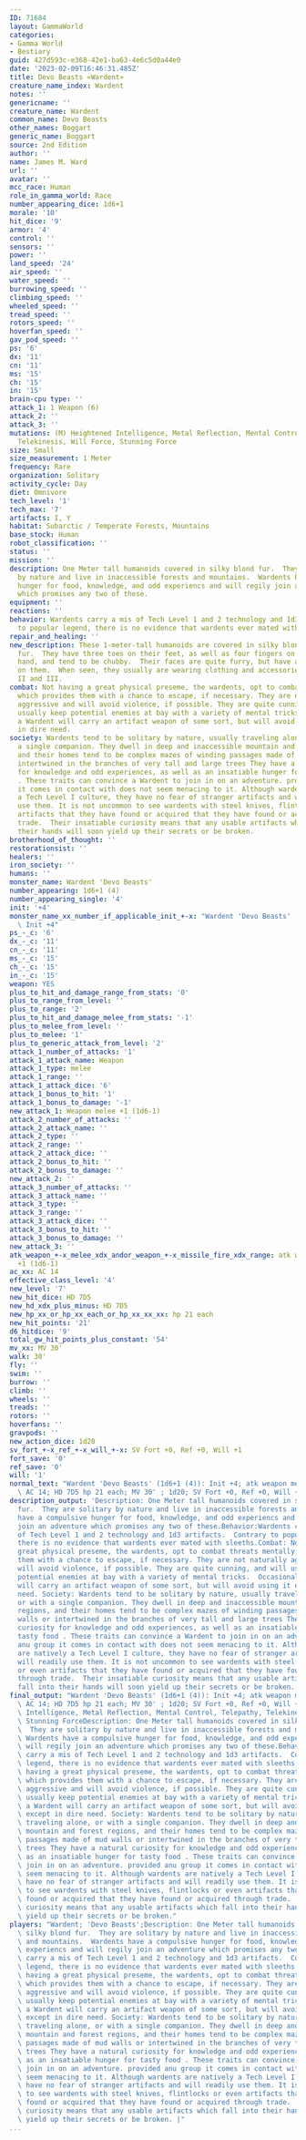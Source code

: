 ```yaml
---
ID: 71684
layout: GammaWorld
categories:
- Gamma World
- Bestiary
guid: 427d593c-e368-42e1-ba63-4e6c5d0a44e0
date: '2023-02-09T16:46:31.485Z'
title: Devo Beasts «Wardent»
creature_name_index: Wardent
notes: ''
genericname: ''
creature_name: Wardent
common_name: Devo Beasts
other_names: Boggart
generic_name: Boggart
source: 2nd Edition
author: ''
name: James M. Ward
url: ''
avatar: ''
mcc_race: Human
role_in_gamma_world: Race
number_appearing_dice: 1d6+1
morale: '10'
hit_dice: '9'
armor: '4'
control: ''
sensors: ''
power: ''
land_speed: '24'
air_speed: ''
water_speed: ''
burrowing_speed: ''
climbing_speed: ''
wheeled_speed: ''
tread_speed: ''
rotors_speed: ''
hoverfan_speed: ''
gav_pod_speed: ''
ps: '6'
dx: '11'
cn: '11'
ms: '15'
ch: '15'
in: '15'
brain-cpu type: ''
attack_1: 1 Weapon (6)
attack_2: ''
attack_3: ''
mutations: (M) Heightened Intelligence, Metal Reflection, Mental Control, Telepathy,
  Telekinesis, Will Force, Stunning Force
size: Small
size_measurement: 1 Meter
frequency: Rare
organization: Solitary
activity_cycle: Day
diet: Omnivore
tech_level: '1'
tech_max: '7'
artifacts: I, Y
habitat: Subarctic / Temperate Forests, Mountains
base_stock: Human
robot_classification: ''
status: ''
mission: ''
description: One Meter tall humanoids covered in silky blond fur.  They are solitary
  by nature and live in inaccessible forests and mountains.  Wardents have a compulsive
  hunger for food, knowledge, and odd experiencs and will regily join an adventure
  which promises any two of these.
equipment: ''
reactions: ''
behavior: Wardents carry a mis of Tech Level 1 and 2 technology and 1d3 artifacts.  Contrary
  to popular legend, there is no evidence that wardents ever mated with sleeths.
repair_and_healing: ''
new_description: These 1-meter-tall humanoids are covered in silky blond to dark brown
  fur.  They have three toes on their feet, as well as four fingers on each human-like
  hand, and tend to be chubby.  Their faces are quite furry, but have a wizened expression
  on them.  When seen, they usually are wearing clothing and accessories of Tech Level
  II and III.
combat: Not having a great physical preseme, the wardents, opt to combat threats mentally,
  which provides them with a chance to escape, if necessary. They are not naturally
  aggressive and will avoid violence, if possible. They are quite cunning, and will
  usually keep potential enemies at bay with a variety of mental tricks.  Occasionally,
  a Wardent will carry an artifact weapon of some sort, but will avoid using it except
  in dire need.
society: Wardents tend to be solitary by nature, usually traveling alone, or with
  a single companion. They dwell in deep and inaccessible mountain and forest regions,
  and their homes tend to be complex mazes of winding passages made of mud walls or
  intertwined in the branches of very tall and large trees They have a natural curiosity
  for knowledge and odd experiences, as well as an insatiable hunger for tasty food
  . These traits can convince a Wardent to join in on an adventure. provided anu group
  it comes in contact with does not seem menacing to it. Although wardents are natively
  a Tech Level I culture, they have no fear of stranger artifacts and will readily
  use them. It is not uncommon to see wardents with steel knives, flintlocks or even
  artifacts that they have found or acquired that they have found or acquired through
  trade.  Their insatiable curiosity means that any usable artifacts which fall into
  their hands will soon yield up their secrets or be broken.
brotherhood_of_thought: ''
restorationsist: ''
healers: ''
iron_society: ''
humans: ''
monster_name: Wardent 'Devo Beasts'
number_appearing: 1d6+1 (4)
number_appearing_single: '4'
init: '+4'
monster_name_xx_number_if_applicable_init_+-x: "Wardent 'Devo Beasts' (1d6+1 (4)):\
  \ Init +4"
ps_-_c: '6'
dx_-_c: '11'
cn_-_c: '11'
ms_-_c: '15'
ch_-_c: '15'
in_-_c: '15'
weapon: YES
plus_to_hit_and_damage_range_from_stats: '0'
plus_to_range_from_level: ''
plus_to_range: '2'
plus_to_hit_and_damage_melee_from_stats: '-1'
plus_to_melee_from_level: ''
plus_to_melee: '1'
plus_to_generic_attack_from_level: '2'
attack_1_number_of_attacks: '1'
attack_1_attack_name: Weapon
attack_1_type: melee
attack_1_range: ''
attack_1_attack_dice: '6'
attack_1_bonus_to_hit: '1'
attack_1_bonus_to_damage: '-1'
new_attack_1: Weapon melee +1 (1d6-1)
attack_2_number_of_attacks: ''
attack_2_attack_name: ''
attack_2_type: ''
attack_2_range: ''
attack_2_attack_dice: ''
attack_2_bonus_to_hit: ''
attack_2_bonus_to_damage: ''
new_attack_2: ''
attack_3_number_of_attacks: ''
attack_3_attack_name: ''
attack_3_type: ''
attack_3_range: ''
attack_3_attack_dice: ''
attack_3_bonus_to_hit: ''
attack_3_bonus_to_damage: ''
new_attack_3: ''
atk_weapon_+-x_melee_xdx_andor_weapon_+-x_missile_fire_xdx_range: atk weapon melee
  +1 (1d6-1)
ac_xx: AC 14
effective_class_level: '4'
new_level: '7'
new_hit_dice: HD 7D5
new_hd_xdx_plus_minus: HD 7D5
new_hp_xx_or_hp_xx_each_or_hp_xx_xx_xx: hp 21 each
new_hit_points: '21'
d6_hitdice: '9'
total_gw_hit_points_plus_constant: '54'
mv_xx: MV 30'
walk: 30'
fly: ''
swim: ''
burrow: ''
climb: ''
wheels: ''
treads: ''
rotors: ''
hoverfans: ''
gravpods: ''
new_action_dice: 1d20
sv_fort_+-x_ref_+-x_will_+-x: SV Fort +0, Ref +0, Will +1
fort_save: '0'
ref_save: '0'
will: '1'
normal_text: "Wardent 'Devo Beasts' (1d6+1 (4)): Init +4; atk weapon melee +1 (1d6-1);\
  \ AC 14; HD 7D5 hp 21 each; MV 30' ; 1d20; SV Fort +0, Ref +0, Will +1"
description_output: 'Description: One Meter tall humanoids covered in silky blond
  fur.  They are solitary by nature and live in inaccessible forests and mountains.  Wardents
  have a compulsive hunger for food, knowledge, and odd experiencs and will regily
  join an adventure which promises any two of these.Behavior:Wardents carry a mis
  of Tech Level 1 and 2 technology and 1d3 artifacts.  Contrary to popular legend,
  there is no evidence that wardents ever mated with sleeths.Combat: Not having a
  great physical preseme, the wardents, opt to combat threats mentally, which provides
  them with a chance to escape, if necessary. They are not naturally aggressive and
  will avoid violence, if possible. They are quite cunning, and will usually keep
  potential enemies at bay with a variety of mental tricks.  Occasionally, a Wardent
  will carry an artifact weapon of some sort, but will avoid using it except in dire
  need. Society: Wardents tend to be solitary by nature, usually traveling alone,
  or with a single companion. They dwell in deep and inaccessible mountain and forest
  regions, and their homes tend to be complex mazes of winding passages made of mud
  walls or intertwined in the branches of very tall and large trees They have a natural
  curiosity for knowledge and odd experiences, as well as an insatiable hunger for
  tasty food . These traits can convince a Wardent to join in on an adventure. provided
  anu group it comes in contact with does not seem menacing to it. Although wardents
  are natively a Tech Level I culture, they have no fear of stranger artifacts and
  will readily use them. It is not uncommon to see wardents with steel knives, flintlocks
  or even artifacts that they have found or acquired that they have found or acquired
  through trade.  Their insatiable curiosity means that any usable artifacts which
  fall into their hands will soon yield up their secrets or be broken.'
final_output: "Wardent 'Devo Beasts' (1d6+1 (4)): Init +4; atk weapon melee +1 (1d6-1);\
  \ AC 14; HD 7D5 hp 21 each; MV 30' ; 1d20; SV Fort +0, Ref +0, Will +1(M) Heightened\
  \ Intelligence, Metal Reflection, Mental Control, Telepathy, Telekinesis, Will Force,\
  \ Stunning ForceDescription: One Meter tall humanoids covered in silky blond fur.\
  \  They are solitary by nature and live in inaccessible forests and mountains. \
  \ Wardents have a compulsive hunger for food, knowledge, and odd experiencs and\
  \ will regily join an adventure which promises any two of these.Behavior:Wardents\
  \ carry a mis of Tech Level 1 and 2 technology and 1d3 artifacts.  Contrary to popular\
  \ legend, there is no evidence that wardents ever mated with sleeths.Combat: Not\
  \ having a great physical preseme, the wardents, opt to combat threats mentally,\
  \ which provides them with a chance to escape, if necessary. They are not naturally\
  \ aggressive and will avoid violence, if possible. They are quite cunning, and will\
  \ usually keep potential enemies at bay with a variety of mental tricks.  Occasionally,\
  \ a Wardent will carry an artifact weapon of some sort, but will avoid using it\
  \ except in dire need. Society: Wardents tend to be solitary by nature, usually\
  \ traveling alone, or with a single companion. They dwell in deep and inaccessible\
  \ mountain and forest regions, and their homes tend to be complex mazes of winding\
  \ passages made of mud walls or intertwined in the branches of very tall and large\
  \ trees They have a natural curiosity for knowledge and odd experiences, as well\
  \ as an insatiable hunger for tasty food . These traits can convince a Wardent to\
  \ join in on an adventure. provided anu group it comes in contact with does not\
  \ seem menacing to it. Although wardents are natively a Tech Level I culture, they\
  \ have no fear of stranger artifacts and will readily use them. It is not uncommon\
  \ to see wardents with steel knives, flintlocks or even artifacts that they have\
  \ found or acquired that they have found or acquired through trade.  Their insatiable\
  \ curiosity means that any usable artifacts which fall into their hands will soon\
  \ yield up their secrets or be broken."
players: "Wardent; 'Devo Beasts';Description: One Meter tall humanoids covered in\
  \ silky blond fur.  They are solitary by nature and live in inaccessible forests\
  \ and mountains.  Wardents have a compulsive hunger for food, knowledge, and odd\
  \ experiencs and will regily join an adventure which promises any two of these.Behavior:Wardents\
  \ carry a mis of Tech Level 1 and 2 technology and 1d3 artifacts.  Contrary to popular\
  \ legend, there is no evidence that wardents ever mated with sleeths.Combat: Not\
  \ having a great physical preseme, the wardents, opt to combat threats mentally,\
  \ which provides them with a chance to escape, if necessary. They are not naturally\
  \ aggressive and will avoid violence, if possible. They are quite cunning, and will\
  \ usually keep potential enemies at bay with a variety of mental tricks.  Occasionally,\
  \ a Wardent will carry an artifact weapon of some sort, but will avoid using it\
  \ except in dire need. Society: Wardents tend to be solitary by nature, usually\
  \ traveling alone, or with a single companion. They dwell in deep and inaccessible\
  \ mountain and forest regions, and their homes tend to be complex mazes of winding\
  \ passages made of mud walls or intertwined in the branches of very tall and large\
  \ trees They have a natural curiosity for knowledge and odd experiences, as well\
  \ as an insatiable hunger for tasty food . These traits can convince a Wardent to\
  \ join in on an adventure. provided anu group it comes in contact with does not\
  \ seem menacing to it. Although wardents are natively a Tech Level I culture, they\
  \ have no fear of stranger artifacts and will readily use them. It is not uncommon\
  \ to see wardents with steel knives, flintlocks or even artifacts that they have\
  \ found or acquired that they have found or acquired through trade.  Their insatiable\
  \ curiosity means that any usable artifacts which fall into their hands will soon\
  \ yield up their secrets or be broken. |"
...
```

